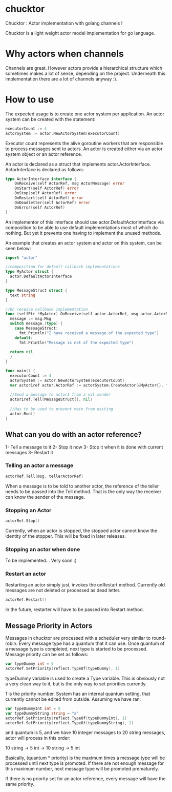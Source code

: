 # chucktor
Chucktor : Actor implementation with golang channels ! 

Chucktor is a light weight actor model implementation for go language.

# Why actors when channels #

Channels are great. However actors provide a hierarchical structure which sometimes makes a lot of sense, depending on the project. Underneath this implementation there are a lot of channels anyway :).

# How to use #

The expected usage is to create one actor system per application. An actor system can be created with the statement:

```go
executorCount := 4
actorSystem := actor.NewActorSystem(executorCount)
```

Executor count represents the alive goroutine workers that are responsible to process messages sent to actors.
An actor is created either via an actor system object or an actor reference.

An actor is declared as a struct that implements actor.ActorInterface. ActorInterface is declared as follows:

```go
type ActorInterface interface {
	OnReceive(self ActorRef, msg ActorMessage) error
	OnStart(self ActorRef) error
	OnStop(self ActorRef) error
	OnRestart(self ActorRef) error
	OnDeadletter(self ActorRef) error
	OnError(self ActorRef)
}
```

An implementor of this interface should use actor.DefaultActorInterface via composition to be able to use default implementations most of which do nothing. But yet it prevents one having to implement the unused methods.

An example that creates an actor system and actor on this system, can be seen below:

```go
import "actor"

//composition for default callback implementations
type MyActor struct {
  actor.DefaultActorInterface
}

type MessageStruct struct {
  text string
}

//On receive callback implementation
func (selfPtr *MyActor) OnReceive(self actor.ActorRef, msg actor.ActorMessage) error {
  message := msg.Msg
  switch message.(type) {
    case MessageStruct:
      fmt.Println("I have received a message of the expected type")
    default:
      fmt.Println("Message is not of the expected type")
      
  return nil
  }
}

func main() {
  executorCount := 4
  actorSystem := actor.NewActorSystem(executorCount)
  var actor1ref actor.ActorRef := actorSystem.CreateActor(&MyActor{}, "actor1")
  
  //Send a message to actor1 from a nil sender
  actor1ref.Tell(MessageStruct{}, nil)
  
  //Has to be used to prevent main from exiting
  actor.Run()
}
```

## What can you do with an actor reference? ##

1- Tell a message to it
2- Stop it now
3- Stop it when it is done with current messages
3- Restart it

### Telling an actor a message ###
```go
actorRef.Tell(msg, tellerActorRef)
```

When a message is to be told to another actor, the reference of the teller needs to be passed into the Tell method.
That is the only way the receiver can know the sender of the message.

### Stopping an Actor ###

```go
actorRef.Stop()
```

Currently, when an actor is stopped, the stopped actor cannot know the identity of the stopper. This will be fixed in later releases.

### Stopping an actor when done ###

To be implemented... Very soon :)

### Restart an actor ###

Restarting an actor simply just, invokes the onRestart method. Currently old messages are not deleted or processed as dead letter.

```go
actorRef.Restart()
```

In the future, restarter will have to be passed into Restart method.

## Message Priority in Actors ##

Messages in chucktor are processed with a scheduler very similar to round-robin. Every message type has a quantum that it can use. Once quantum of a message type is completed, next type is started to be processed. Message priority can be set as follows:

```go
var typeDummy int = 5
actorRef.SetPriority(reflect.TypeOf(typeDummy), 1)
```

typeDummy variable is used to create a Type variable. This is obviously not a very clean way to it, but is the only way to set priorities currently.

1 is the priority number. System has an internal quantum setting, that currently cannot be edited from outside. 
Assuming we have ran:

```go
var typeDummyInt int = 5
var typeDummyString string = "a"
actorRef.SetPriority(reflect.TypeOf(typeDummyInt), 1)
actorRef.SetPriority(reflect.TypeOf(typeDummyString), 2)
```

and quantum is 5, and we have 10 integer messages to 20 string messages, actor will process in this order:

10 string -> 5 int -> 10 string -> 5 int

Basically, (quantum * priority) is the maximum times a message type will be processed until next type is promoted.
If there are not enough message for this maximum number, next message type will be promoted prematurely.

If there is no priority set for an actor reference, every message will have the same priority. 


